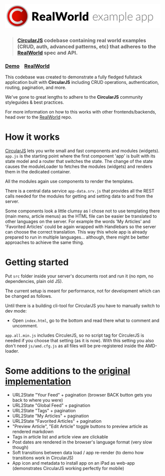 # ![RealWorld Example App](logo.png)

> ### [CircularJS](https://github.com/PitPik/circularjs) codebase containing real world examples (CRUD, auth, advanced patterns, etc) that adheres to the [RealWorld](https://github.com/gothinkster/realworld) spec and API.


### [Demo](https://pitpik.github.io/circularjs/conduit/src)&nbsp;&nbsp;&nbsp;&nbsp;[RealWorld](https://github.com/PitPik/circularjs)


This codebase was created to demonstrate a fully fledged fullstack application built with **CircularJS** including CRUD operations, authentication, routing, pagination, and more.

We've gone to great lengths to adhere to the **CircularJS** community styleguides & best practices.

For more information on how to this works with other frontends/backends, head over to the [RealWorld](https://github.com/gothinkster/realworld) repo.


# How it works


[CircularJS](https://github.com/PitPik/circularjs) lets you write small and fast components and modules (widgets).
```app.js``` is the starting point where the first component 'app' is built with its state model and a router that switches the state. The change of the state causes the moduleLoader to fetches the modules (widgets) and renders them in the dedicated container.

All the modules again use components to render the templates.

There is a central data service ```app-data.srv.js``` that provides all the REST calls needed for the modules for getting and setting data to and from the server.

Some components look a little clumsy as I chose not to use templating there (main menu, article menus) as the HTML file can be easier be translated to other languages on the server. For example the words 'My Articles' and 'Favorited Articles' could be again wrapped with Handlebars so the server can choose the correct translation. This way this whole app is already prepared to run in multiple languages... although, there might be better approaches to achieve the same thing.

# Getting started

Put ```src``` folder inside your server's documents root and run it (no npm, no dependencies, plain old JS).

The current setup is meant for performance, not for development which can be changed as follows.

Until there is a building cli-tool for CircularJS you have to manually switch to dev mode:

 - Open ```index.html```, go to the bottom and read there what to comment and uncomment.

 ```app.all.min.js``` includes CirculerJS, so no script tag for CirculerJS is needed if you choose that setting (as it is now). With this setting you also don't need ```js/amd.cfg.js``` as all files will be pre-registered inside the AMD-loader.


# Some additions to the [original implementation](https://demo.realworld.io)

 - URL2State "Your Feed" + pagination (browser BACK button gets you back to where you were)
 - URL2State "Global Feed" + pagination
 - URL2State "Tags" + pagination
 - URL2State "My Articles" + pagination
 - URL2State "Favorited Articles" + pagination
 - "Preview Article", "Edit Article" toggle buttons to preview article as rendered markdown
 - Tags in article list and article view are clickable
 - Post dates are rendered in the browser's language format (very slow though)
 - Soft transitions between data load / app re-render (to demo how transitions work in CircularJS)
 - App icon and metadata to install app on an iPad as web-app (demonstrates CircularJS working perfectly for mobile)

